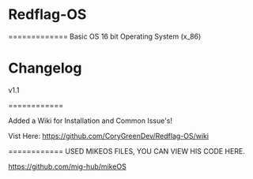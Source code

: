 # Redflag-OS
=============
 Basic OS 16 bit Operating System (x_86)
# Changelog

v1.1



============

Added a Wiki for Installation and Common Issue's!

Vist Here: https://github.com/CoryGreenDev/Redflag-OS/wiki
  
============
USED MIKEOS FILES, YOU CAN VIEW HIS CODE HERE. 

https://github.com/mig-hub/mikeOS
